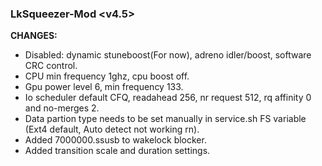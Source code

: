 ### LkSqueezer-Mod <v4.5>

**CHANGES:**
- Disabled: dynamic stuneboost(For now), adreno idler/boost, software CRC control.
- CPU min frequency 1ghz, cpu boost off.
- Gpu power level 6, min frequency 133.
- Io scheduler default CFQ, readahead 256, nr request 512, rq affinity 0 and no-merges 2.
- Data partion type needs to be set manually in service.sh FS variable (Ext4 default, Auto detect not working rn).
- Added 7000000.ssusb to wakelock blocker.
- Added transition scale and duration settings.


